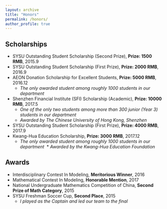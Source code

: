 ```yaml
---
layout: archive
title: "Honors"
permalink: /honors/
author_profile: true
---
```


## Scholarships

<!--A plotting referring to the prizes that I have been awarded each year. <br/>
<img src='/images/scholarship.JPG'>
-->

* SYSU Outstanding Student Scholarship (Second Prize), **Prize: 1500 RMB**, 2015.9
* SYSU Outstanding Student Scholarship (First Prize), **Prize: 2000 RMB**, 2016.9
* AEON Donation Scholarship for Excellent Students, **Prize: 5000 RMB**, 2016.12
  * _The only awarded student among roughly 1000 students in our department_
* Shenzhen Financial Institute (SFI) Scholarship (Academic), **Prize: 10000 RMB**, 2017.5
  * _One of the only two students among more than 300 junior (Year 3) students in our department_
  * _Awarded by The Chinese University of Hong Kong, Shenzhen_
* SYSU Outstanding Student Scholarship (First Prize), **Prize: 4000 RMB**, 2017.9
* Kwang-Hua Education Scholarship, **Prize: 3000 RMB**, 2017.12
  * _The only awarded student among roughly 1000 students in our department_
  * _Awarded by the Kwang-Hua Education Foundation_

## Awards

* Interdisciplinary Contest In Modeling, **Meritorious Winner**, 2016
* Mathematical Contest In Modeling, **Honorable Mention**, 2017
* National Undergraduate Mathematics Competition of China, **Second Prize of Math Category**, 2015
* SYSU Freshman Soccer Cup, **Second Place**, 2015
  * _I played as the Captain and led our team to the final_
